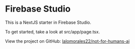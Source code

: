 # Firebase Studio

This is a NextJS starter in Firebase Studio.

To get started, take a look at src/app/page.tsx.

View the project on GitHub: [lalomorales22/not-for-humans-ai](https://github.com/lalomorales22/not-for-humans-ai)
